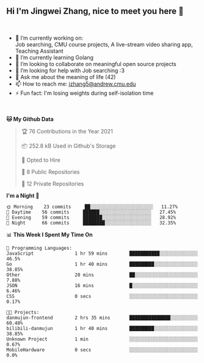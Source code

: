 Hi I'm Jingwei Zhang, nice to meet you here 👋
---
<br>


- 🔭 I’m currently working on: <br>
    Job searching, CMU course projects, A live-stream video sharing app, Teaching Assistant
- 🌱 I’m currently learning Golang
- 👯 I’m looking to collaborate on meaningful open source projects
- 🤔 I’m looking for help with Job searching :3
- 💬 Ask me about the meaning of life (42)
- 📫 How to reach me: jzhang5@andrew.cmu.edu
- ⚡ Fun fact: I'm losing weights during self-isolation time
<br>


<!--START_SECTION:waka-->
**🐱 My Github Data** 

> 🏆 76 Contributions in the Year 2021
 > 
> 📦 252.8 kB Used in Github's Storage 
 > 
> 💼 Opted to Hire
 > 
> 📜 8 Public Repositories 
 > 
> 🔑 12 Private Repositories  
 > 
**I'm a Night 🦉** 

```text
🌞 Morning    23 commits     ██░░░░░░░░░░░░░░░░░░░░░░░   11.27% 
🌆 Daytime    56 commits     ██████░░░░░░░░░░░░░░░░░░░   27.45% 
🌃 Evening    59 commits     ███████░░░░░░░░░░░░░░░░░░   28.92% 
🌙 Night      66 commits     ████████░░░░░░░░░░░░░░░░░   32.35%

```


📊 **This Week I Spent My Time On** 

```text
💬 Programming Languages: 
JavaScript               1 hr 59 mins        ███████████░░░░░░░░░░░░░░   46.5% 
Go                       1 hr 40 mins        █████████░░░░░░░░░░░░░░░░   38.85% 
Other                    20 mins             ██░░░░░░░░░░░░░░░░░░░░░░░   7.88% 
JSON                     16 mins             █░░░░░░░░░░░░░░░░░░░░░░░░   6.46% 
CSS                      0 secs              ░░░░░░░░░░░░░░░░░░░░░░░░░   0.17%

🐱‍💻 Projects: 
danmujun-frontend        2 hrs 35 mins       ███████████████░░░░░░░░░░   60.48% 
bilibili-danmujun        1 hr 40 mins        █████████░░░░░░░░░░░░░░░░   38.85% 
Unknown Project          1 min               ░░░░░░░░░░░░░░░░░░░░░░░░░   0.67% 
MobileHardware           0 secs              ░░░░░░░░░░░░░░░░░░░░░░░░░   0.0%

```


<!--END_SECTION:waka-->
